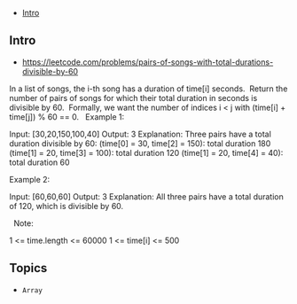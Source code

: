 - [Intro](#intro)

## Intro

- https://leetcode.com/problems/pairs-of-songs-with-total-durations-divisible-by-60

In a list of songs, the i-th song has a duration of time[i] seconds. 
Return the number of pairs of songs for which their total duration in seconds is divisible by 60.  Formally, we want the number of indices i < j with (time[i] + time[j]) % 60 == 0.
 
Example 1:

Input: [30,20,150,100,40]
Output: 3
Explanation: Three pairs have a total duration divisible by 60:
(time[0] = 30, time[2] = 150): total duration 180
(time[1] = 20, time[3] = 100): total duration 120
(time[1] = 20, time[4] = 40): total duration 60


Example 2:

Input: [60,60,60]
Output: 3
Explanation: All three pairs have a total duration of 120, which is divisible by 60.


 
Note:

1 <= time.length <= 60000
1 <= time[i] <= 500


## Topics

- `Array`


